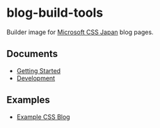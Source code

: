 # blog-build-tools

Builder image for [Microsoft CSS Japan](https://aka.ms/JSupport) blog pages.

## Documents

* [Getting Started](./docs/getting-started.md)
* [Development](./docs/development.md)

## Examples

* [Example CSS Blog](./example)

